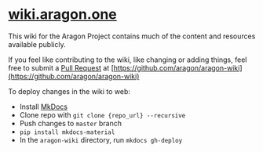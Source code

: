 # [wiki.aragon.one](https://wiki.aragon.one/)

This wiki for the Aragon Project contains much of the content and resources available publicly.

If you feel like contributing to the wiki, like changing or adding things, feel free to submit a [Pull Request](https://github.com/aragon/aragon-wiki/pulls) at [https://github.com/aragon/aragon-wiki](https://github.com/aragon/aragon-wiki)

To deploy changes in the wiki to web:

- Install [MkDocs](http://www.mkdocs.org/)
- Clone repo with `git clone {repo_url} --recursive`
- Push changes to `master` branch
- `pip install mkdocs-material`
- In the `aragon-wiki` directory, run `mkdocs gh-deploy`
